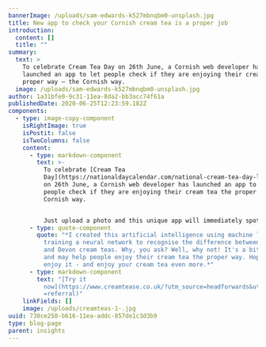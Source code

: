 ```yaml
---
bannerImage: /uploads/sam-edwards-k527mbnqbm0-unsplash.jpg
title: New app to check your Cornish cream tea is a proper job
introduction:
  content: []
  title: ""
summary:
  text: >
    To celebrate Cream Tea Day on 26th June, a Cornish web developer has
    launched an app to let people check if they are enjoying their cream tea the
    proper way – the Cornish way.
  image: /uploads/sam-edwards-k527mbnqbm0-unsplash.jpg
author: 1a31bfe0-9c31-11ea-8da2-bb3acc74f61a
publishedDate: 2020-06-25T12:23:59.182Z
components:
  - type: image-copy-component
    isRightImage: true
    isPostit: false
    isTwoColumns: false
    content:
      - type: markdown-component
        text: >-
          To celebrate [Cream Tea
          Day](https://nationaldaycalendar.com/national-cream-tea-day-last-friday-in-june)
          on 26th June, a Cornish web developer has launched an app to let
          people check if they are enjoying their cream tea the proper way – the
          Cornish way. 


          Just upload a photo and this unique app will immediately spot if your cream tea is a proper job, with the jam and the cream the right way round! Barney Nicholls, who created the app, says:
      - type: quote-component
        quote: "*I created this artificial intelligence using machine learning and
          training a neural network to recognise the difference between Cornish
          and Devon cream teas. Why, you ask? Well, why not! It's a bit of fun
          and may help people enjoy their cream tea the proper way. Hope you
          enjoy it - and enjoy your cream tea even more.*"
      - type: markdown-component
        text: "[Try it
          now](https://www.creamtease.co.uk/?utm_source=headforwards&utm_medium\
          =referral)"
    linkFields: []
    image: /uploads/creamteas-1-.jpg
uuid: 738ce250-b616-11ea-addc-857de1c3d3b9
type: blog-page
parent: insights
---
```

